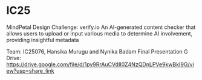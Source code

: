 # IC25
MindPetal Design Challenge: verify.io
An AI-generated content checker that allows users to upload or input various media to determine AI involvement, providing insightful metadata 


Team: IC25076, Hansika Murugu and Nynika Badam
Final Presentation G Drive: https://drive.google.com/file/d/1py9RrAuCVdII0Z4NzQDnLPVe9kwBkI9G/view?usp=share_link
